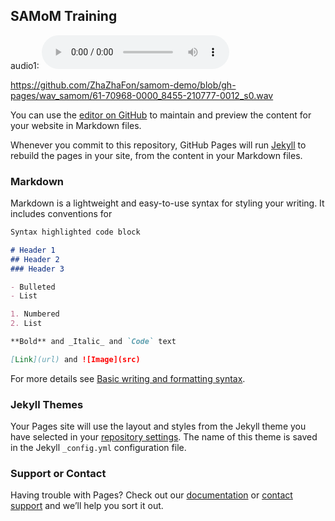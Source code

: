 ## SAMoM Training

audio1:
<audio src="https://github.com/ZhaZhaFon/samom-demo/blob/gh-pages/wav_samom/s0.mp3" controls="controls">
无法播放
</audio>

https://github.com/ZhaZhaFon/samom-demo/blob/gh-pages/wav_samom/61-70968-0000_8455-210777-0012_s0.wav

You can use the [editor on GitHub](https://github.com/ZhaZhaFon/samom-demo/edit/gh-pages/index.md) to maintain and preview the content for your website in Markdown files.

Whenever you commit to this repository, GitHub Pages will run [Jekyll](https://jekyllrb.com/) to rebuild the pages in your site, from the content in your Markdown files.

### Markdown

Markdown is a lightweight and easy-to-use syntax for styling your writing. It includes conventions for

```markdown
Syntax highlighted code block

# Header 1
## Header 2
### Header 3

- Bulleted
- List

1. Numbered
2. List

**Bold** and _Italic_ and `Code` text

[Link](url) and ![Image](src)
```

For more details see [Basic writing and formatting syntax](https://docs.github.com/en/github/writing-on-github/getting-started-with-writing-and-formatting-on-github/basic-writing-and-formatting-syntax).

### Jekyll Themes

Your Pages site will use the layout and styles from the Jekyll theme you have selected in your [repository settings](https://github.com/ZhaZhaFon/samom-demo/settings/pages). The name of this theme is saved in the Jekyll `_config.yml` configuration file.

### Support or Contact

Having trouble with Pages? Check out our [documentation](https://docs.github.com/categories/github-pages-basics/) or [contact support](https://support.github.com/contact) and we’ll help you sort it out.
